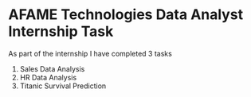 # AFAME Technologies Data Analyst Internship Task
As part of the internship I have completed 3 tasks
1. Sales Data Analysis
2. HR Data Analysis
3. Titanic Survival Prediction
